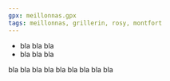 ```yaml
---
gpx: meillonnas.gpx
tags: meillonnas, grillerin, rosy, montfort
---
```


* bla bla bla
* bla bla bla

bla bla bla
bla bla bla
bla bla bla
